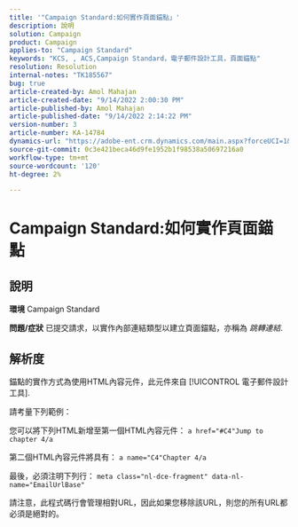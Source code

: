 ```yaml
---
title: '"Campaign Standard:如何實作頁面錨點」'
description: 說明
solution: Campaign
product: Campaign
applies-to: "Campaign Standard"
keywords: "KCS, , ACS,Campaign Standard，電子郵件設計工具，頁面錨點"
resolution: Resolution
internal-notes: "TK185567"
bug: true
article-created-by: Amol Mahajan
article-created-date: "9/14/2022 2:00:30 PM"
article-published-by: Amol Mahajan
article-published-date: "9/14/2022 2:14:22 PM"
version-number: 3
article-number: KA-14784
dynamics-url: "https://adobe-ent.crm.dynamics.com/main.aspx?forceUCI=1&pagetype=entityrecord&etn=knowledgearticle&id=5d323997-3534-ed11-9db1-00224808679b"
source-git-commit: 0c3e421beca46d9fe1952b1f98538a50697216a0
workflow-type: tm+mt
source-wordcount: '120'
ht-degree: 2%

---
```


# Campaign Standard:如何實作頁面錨點

## 說明

<b>環境</b>
Campaign Standard


<b>問題/症狀</b>
已提交請求，以實作內部連結類型以建立頁面錨點，亦稱為 *跳轉連結*.


## 解析度


錨點的實作方式為使用HTML內容元件，此元件來自 [!UICONTROL 電子郵件設計工具].

請考量下列範例：

您可以將下列HTML新增至第一個HTML內容元件：
`a href="#C4"Jump to chapter 4/a`

第二個HTML內容元件將具有：
`a name="C4"Chapter 4/a`

最後，必須注明下列行：
`meta class="nl-dce-fragment" data-nl-name="EmailUrlBase"`

請注意，此程式碼行會管理相對URL，因此如果您移除該URL，則您的所有URL都必須是絕對的。
